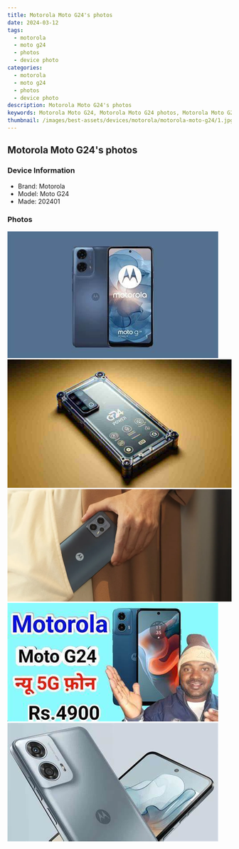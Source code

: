 ```yaml
---
title: Motorola Moto G24's photos
date: 2024-03-12
tags: 
  - motorola
  - moto g24
  - photos
  - device photo
categories: 
  - motorola
  - moto g24
  - photos
  - device photo
description: Motorola Moto G24's photos
keywords: Motorola Moto G24, Motorola Moto G24 photos, Motorola Moto G24 device photo
thumbnail: /images/best-assets/devices/motorola/motorola-moto-g24/1.jpg
---
```


## Motorola Moto G24's photos

### Device Information

- Brand: Motorola
- Model: Moto G24
- Made: 202401

### Photos

![/images/best-assets/devices/motorola/motorola-moto-g24/1.jpg](/images/best-assets/devices/motorola/motorola-moto-g24/1.jpg)
![/images/best-assets/devices/motorola/motorola-moto-g24/2.jpg](/images/best-assets/devices/motorola/motorola-moto-g24/2.jpg)
![/images/best-assets/devices/motorola/motorola-moto-g24/3.jpg](/images/best-assets/devices/motorola/motorola-moto-g24/3.jpg)
![/images/best-assets/devices/motorola/motorola-moto-g24/4.jpg](/images/best-assets/devices/motorola/motorola-moto-g24/4.jpg)
![/images/best-assets/devices/motorola/motorola-moto-g24/5.jpg](/images/best-assets/devices/motorola/motorola-moto-g24/5.jpg)
